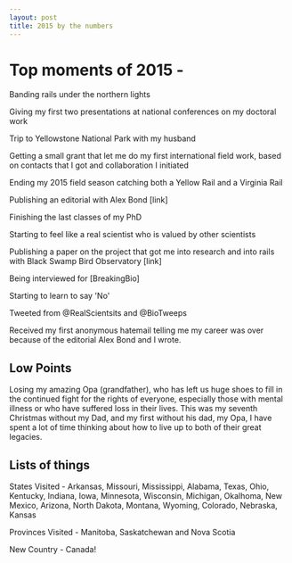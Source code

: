 ```yaml
---
layout: post
title: 2015 by the numbers
---
```


# Top moments of 2015 -

Banding rails under the northern lights

Giving my first two presentations at national conferences on my doctoral work

Trip to Yellowstone National Park with my husband

Getting a small grant that let me do my first international field work, based on contacts that I got and collaboration I initiated 

Ending my 2015 field season catching both a Yellow Rail and a Virginia Rail

Publishing an editorial with Alex Bond [link]

Finishing the last classes of my PhD 

Starting to feel like a real scientist who is valued by other scientists 

Publishing a paper on the project that got me into research and into rails with Black Swamp Bird Observatory [link]

Being interviewed for [BreakingBio]

Starting to learn to say 'No' 

Tweeted from @RealScientsits and @BioTweeps 

Received my first anonymous hatemail telling me my career was over because of the editorial Alex Bond and I wrote.

## Low Points

Losing my amazing Opa (grandfather), who has left us huge shoes to fill in the continued fight for the rights of everyone, especially those with mental illness or who have suffered loss in their lives. This was my seventh Christmas without my Dad, and my first without his dad, my Opa, I have spent a lot of time thinking about how to live up to both of their great legacies. 

## Lists of things

States Visited - Arkansas, Missouri, Mississippi, Alabama, Texas, Ohio, Kentucky, Indiana, Iowa, Minnesota, Wisconsin, Michigan, Okalhoma, New Mexico, Arizona, North Dakota, Montana, Wyoming, Colorado, Nebraska, Kansas

Provinces Visited - Manitoba, Saskatchewan and Nova Scotia

New Country - Canada!




